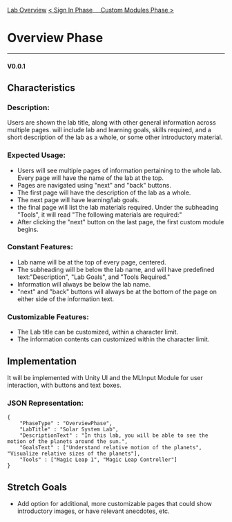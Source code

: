 [Lab Overview](../LabOverview.html)
[< Sign In Phase](SignInPhase.html)___[Custom Modules Phase >](CustomModulesPhase.html)

# Overview Phase
---
#### **V0.0.1**
## Characteristics
### Description:
Users are shown the lab title, along with other general information across multiple pages. will include lab and learning goals, skills required, and a short description of the lab as a whole, or some other introductory material.
### Expected Usage:
- Users will see multiple pages of information pertaining to the whole lab. Every page will have the name of the lab at the top.
- Pages are navigated  using "next" and "back" buttons.
- The first page will have the description of the lab as a whole.
- The next page will have learning/lab goals.
- the final page will list the lab materials required. Under the subheading "Tools", it will read "The following materials are required:"
- After clicking the "next" button on the last page, the first custom module begins.

### Constant Features:
- Lab name will be at the top of every page, centered.
- The subheading will be below the lab name, and will have predefined text:"Description", "Lab Goals", and "Tools Required."
- Information will always be below the lab name.
- "next" and "back" buttons will always be at the bottom of the page on either side of the information text.

### Customizable Features: 
- The Lab title can be customized, within a character limit.
- The information contents can customized within the character limit.

## Implementation
It will be implemented with Unity UI and the MLInput Module for user interaction, with buttons and text boxes. 
### JSON Representation:

    {
        "PhaseType" : "OverviewPhase",
        "LabTitle" : "Solar System Lab",
        "DescriptionText" : "In this lab, you will be able to see the motion of the planets around the sun.",
        "GoalsText" : ["Understand relative motion of the planets", "Visualize relative sizes of the planets"],
        "Tools" : ["Magic Leap 1", "Magic Leap Controller"]
    }

## Stretch Goals
- Add option for additional, more customizable pages that could show introductory images, or have relevant anecdotes, etc.